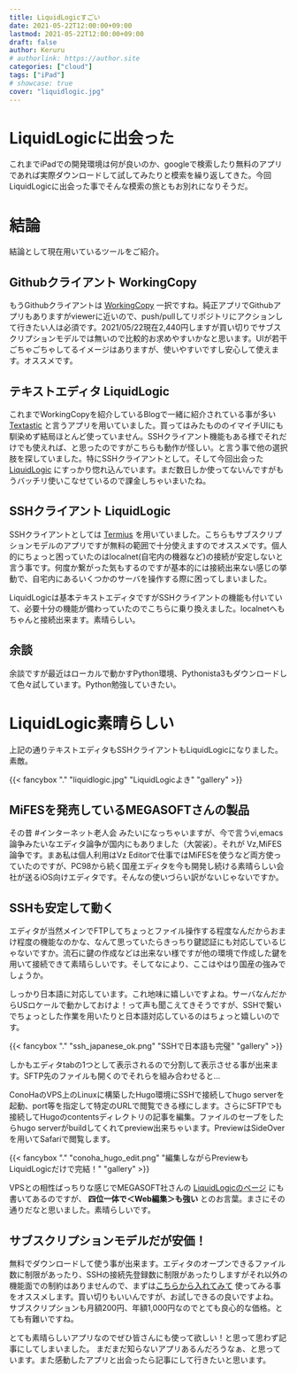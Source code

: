 ```yaml
---
title: LiquidLogicすごい
date: 2021-05-22T12:00:00+09:00
lastmod: 2021-05-22T12:00:00+09:00
draft: false
author: Keruru
# authorlink: https://author.site
categories: ["cloud"]
tags: ["iPad"]
# showcase: true
cover: "liquidlogic.jpg"
---
```


# LiquidLogicに出会った

これまでiPadでの開発環境は何が良いのか、googleで検索したり無料のアプリであれば実際ダウンロードして試してみたりと模索を繰り返してきた。今回LiquidLogicに出会った事でそんな模索の旅ともお別れになりそうだ。

# 結論
結論として現在用いているツールをご紹介。

## Githubクライアント WorkingCopy
もうGithubクライアントは [WorkingCopy](https://apps.apple.com/jp/app/working-copy-git-client/id896694807) 一択ですね。純正アプリでGithubアプリもありますがviewerに近いので、push/pullしてリポジトリにアクションして行きたい人は必須です。2021/05/22現在2,440円しますが買い切りでサブスクリプションモデルでは無いので比較的お求めやすいかなと思います。UIが若干ごちゃごちゃしてるイメージはありますが、使いやすいですし安心して使えます。オススメです。

## テキストエディタ LiquidLogic
これまでWorkingCopyを紹介しているBlogで一緒に紹介されている事が多い [Textastic](https://apps.apple.com/jp/app/textastic-code-editor-9/id1049254261) と言うアプリを用いていました。買ってはみたもののイマイチUIにも馴染めず結局ほとんど使っていません。SSHクライアント機能もある様でそれだけでも使えれば、と思ったのですがこちらも動作が怪しい。と言う事で他の選択肢を探していました。特にSSHクライアントとして。そして今回出会った [LiquidLogic](https://apps.apple.com/jp/app/%E3%83%86%E3%82%AD%E3%82%B9%E3%83%88%E3%82%A8%E3%83%87%E3%82%A3%E3%82%BF-liquidlogic/id1458566442) にすっかり惚れ込んでいます。まだ数日しか使ってないんですがもうバッチリ使いこなせているので課金しちゃいまいたね。

## SSHクライアント LiquidLogic
SSHクライアントとしては [Termius](https://apps.apple.com/jp/app/termius-ssh-client/id549039908) を用いていました。こちらもサブスクリプションモデルのアプリですが無料の範囲で十分使えますのでオススメです。個人的にちょっと困っていたのはlocalnet(自宅内の機器など)の接続が安定しないと言う事です。何度か繋がった気もするのですが基本的には接続出来ない感じの挙動で、自宅内にあるいくつかのサーバを操作する際に困ってしまいました。

LiquidLogicは基本テキストエディタですがSSHクライアントの機能も付いていて、必要十分の機能が備わっていたのでこちらに乗り換えました。localnetへもちゃんと接続出来ます。素晴らしい。

## 余談
余談ですが最近はローカルで動かすPython環境、Pythonista3もダウンロードして色々試しています。Python勉強していきたい。

# LiquidLogic素晴らしい
上記の通りテキストエディタもSSHクライアントもLiquidLogicになりました。素敵。

{{< fancybox "." "liquidlogic.jpg" "LiquidLogicよき" "gallery" >}}

## MiFESを発売しているMEGASOFTさんの製品
その昔 #インターネット老人会 みたいになっちゃいますが、今で言うvi,emacs論争みたいなエディタ論争が国内にもありました（大袈裟）。それが Vz,MiFES論争です。まあ私は個人利用はVz Editorで仕事ではMiFESを使うなど両方使っていたのですが、PC98から続く国産エディタを今も開発し続ける素晴らしい会社が送るiOS向けエディタです。そんなの使いづらい訳がないじゃないですか。

## SSHも安定して動く
エディタが当然メインでFTPしてちょっとファイル操作する程度なんだからおまけ程度の機能なのかな、なんて思っていたらきっちり鍵認証にも対応しているじゃないですか。流石に鍵の作成などは出来ない様ですが他の環境で作成した鍵を用いて接続できて素晴らしいです。そしてなにより、ここはやはり国産の強みでしょうか。

しっかり日本語に対応しています。これ地味に嬉しいですよね。サーバなんだからUSロケールで動かしておけよ！って声も聞こえてきそうですが、SSHで繋いでちょっとした作業を用いたりと日本語対応しているのはちょっと嬉しいのです。

{{< fancybox "." "ssh_japanese_ok.png" "SSHで日本語も完璧" "gallery" >}}

しかもエディタtabの1つとして表示されるので分割して表示させる事が出来ます。SFTP先のファイルも開くのでそれらを組み合わせると…

ConoHaのVPS上のLinuxに構築したHugo環境にSSHで接続してhugo serverを起動、port等を指定して特定のURLで閲覧できる様にします。さらにSFTPでも接続してHugoのcontentsディレクトリの記事を編集。ファイルのセーブをしたらhugo serverがbuildしてくれてpreview出来ちゃいます。PreviewはSideOverを用いてSafariで閲覧します。

{{< fancybox "." "conoha_hugo_edit.png" "編集しながらPreviewもLiquidLogicだけで完結！" "gallery" >}}

VPSとの相性ばっちりな感じでMEGASOFT社さんの [LiquidLogicのページ](https://www.megasoft.co.jp/liquidlogic/feature02.php) にも書いてあるのですが、 **四位一体で＜Web編集＞も強い** とのお言葉。まさにその通りだなと思いました。素晴らしいです。

## サブスクリプションモデルだが安価！
無料でダウンロードして使う事が出来ます。エディタのオープンできるファイル数に制限があったり、SSHの接続先登録数に制限があったりしますがそれ以外の機能面での制約はありませんので、まずは[こちらから入れてみて](https://apps.apple.com/jp/app/%E3%83%86%E3%82%AD%E3%82%B9%E3%83%88%E3%82%A8%E3%83%87%E3%82%A3%E3%82%BF-liquidlogic/id1458566442) 使ってみる事をオススメします。買い切りもいいんですが、お試しできるの良いですよね。
サブスクリプションも月額200円、年額1,000円なのでとても良心的な価格。とても有難いですね。

とても素晴らしいアプリなのでぜひ皆さんにも使って欲しい！と思って思わず記事にしてしまいました。
まだまだ知らないアプリあるんだろうなぁ、と思っています。また感動したアプリと出会ったら記事にして行きたいと思います。
